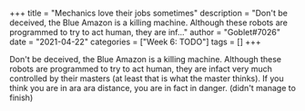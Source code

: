 +++
title = "Mechanics love their jobs sometimes"
description = "Don't be deceived, the Blue Amazon is a killing machine. Although these robots are programmed to try to act human, they are inf..."
author = "Goblet#7026"
date = "2021-04-22"
categories = ["Week 6: TODO"]
tags = []
+++

Don't be deceived, the Blue Amazon is a killing machine. Although these robots are programmed to try to act human, they are infact very much controlled by their masters (at least that is what the master thinks). If you think you are in ara ara distance, you are in fact in danger. (didn't manage to finish)

